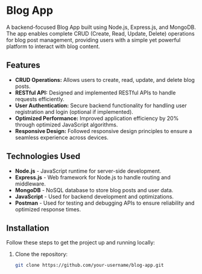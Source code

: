 # Blog App

A backend-focused Blog App built using Node.js, Express.js, and MongoDB. The app enables complete CRUD (Create, Read, Update, Delete) operations for blog post management, providing users with a simple yet powerful platform to interact with blog content.

## Features

- **CRUD Operations:** Allows users to create, read, update, and delete blog posts.
- **RESTful API:** Designed and implemented RESTful APIs to handle requests efficiently.
- **User Authentication:** Secure backend functionality for handling user registration and login (optional if implemented).
- **Optimized Performance:** Improved application efficiency by 20% through optimized JavaScript algorithms.
- **Responsive Design:** Followed responsive design principles to ensure a seamless experience across devices.

## Technologies Used

- **Node.js** - JavaScript runtime for server-side development.
- **Express.js** - Web framework for Node.js to handle routing and middleware.
- **MongoDB** - NoSQL database to store blog posts and user data.
- **JavaScript** - Used for backend development and optimizations.
- **Postman** - Used for testing and debugging APIs to ensure reliability and optimized response times.

## Installation

Follow these steps to get the project up and running locally:

1. Clone the repository:

   ```bash
   git clone https://github.com/your-username/blog-app.git
